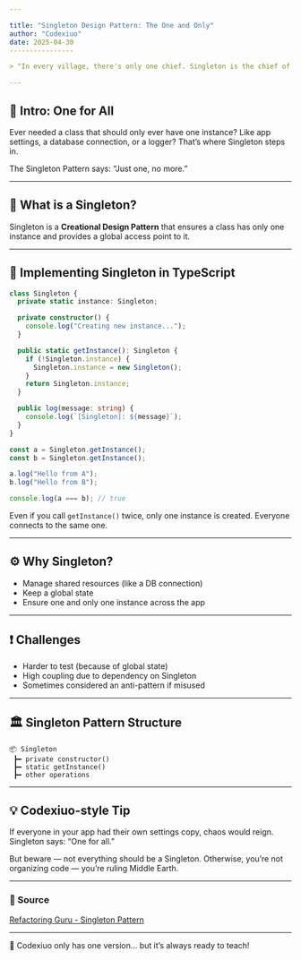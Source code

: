 ```yaml
---

title: "Singleton Design Pattern: The One and Only"
author: "Codexiuo"
date: 2025-04-30
----------------

> "In every village, there's only one chief. Singleton is the chief of code."

---
```


## 🧙 Intro: One for All

Ever needed a class that should only ever have one instance? Like app settings, a database connection, or a logger? That’s where Singleton steps in.

The Singleton Pattern says: “Just one, no more.”

---

## 🧩 What is a Singleton?

Singleton is a **Creational Design Pattern** that ensures a class has only one instance and provides a global access point to it.

---

## 🔧 Implementing Singleton in TypeScript

```ts
class Singleton {
  private static instance: Singleton;

  private constructor() {
    console.log("Creating new instance...");
  }

  public static getInstance(): Singleton {
    if (!Singleton.instance) {
      Singleton.instance = new Singleton();
    }
    return Singleton.instance;
  }

  public log(message: string) {
    console.log(`[Singleton]: ${message}`);
  }
}

const a = Singleton.getInstance();
const b = Singleton.getInstance();

a.log("Hello from A");
b.log("Hello from B");

console.log(a === b); // true
```

Even if you call `getInstance()` twice, only one instance is created. Everyone connects to the same one.

---

## ⚙️ Why Singleton?

- Manage shared resources (like a DB connection)
- Keep a global state
- Ensure one and only one instance across the app

---

## ❗ Challenges

- Harder to test (because of global state)
- High coupling due to dependency on Singleton
- Sometimes considered an anti-pattern if misused

---

## 🏛️ Singleton Pattern Structure

```
📦 Singleton
 ┣━ private constructor()
 ┣━ static getInstance()
 ┣━ other operations
```

---

## 💡 Codexiuo-style Tip

If everyone in your app had their own settings copy, chaos would reign. Singleton says: “One for all.”

But beware — not everything should be a Singleton. Otherwise, you’re not organizing code — you’re ruling Middle Earth.

---

### 🔗 Source

[Refactoring Guru - Singleton Pattern](https://refactoring.guru/design-patterns/singleton/typescript/example)

---

🧠 Codexiuo only has one version… but it’s always ready to teach!
